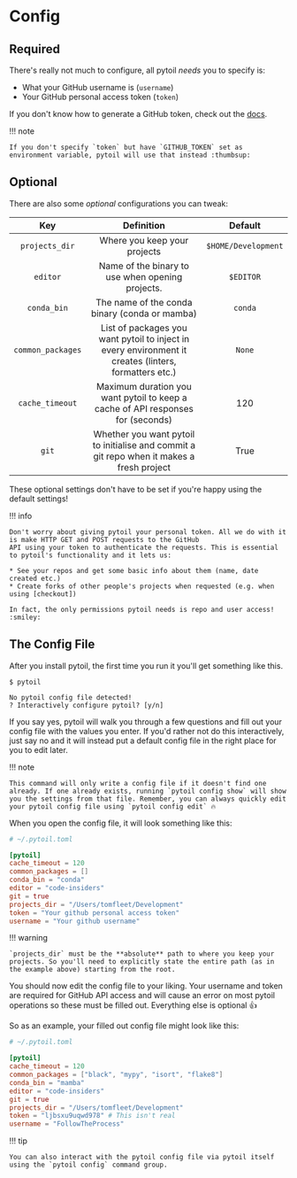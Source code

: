 # Config

## Required

There's really not much to configure, all pytoil *needs* you to specify is:

* What your GitHub username is (`username`)
* Your GitHub personal access token (`token`)

If you don't know how to generate a GitHub token, check out the [docs].

!!! note

    If you don't specify `token` but have `GITHUB_TOKEN` set as environment variable, pytoil will use that instead :thumbsup:

## Optional

There are also some *optional* configurations you can tweak:

|        Key        |                                              Definition                                               |       Default       |
| :---------------: | :---------------------------------------------------------------------------------------------------: | :-----------------: |
|  `projects_dir`   |                                     Where you keep your projects                                      | `$HOME/Development` |
|  `editor`         |                                     Name of the binary to use when opening projects.                  |      `$EDITOR`      |
|     `conda_bin`   |                           The name of the conda binary (conda or mamba)                               |        `conda`      |
| `common_packages` | List of packages you want pytoil to inject in every environment it creates (linters, formatters etc.) |       `None`        |
| `cache_timeout`   | Maximum duration you want pytoil to keep a cache of API responses for (seconds)                       |       120           |
|   `git`           |        Whether you want pytoil to initialise and commit a git repo when it makes a fresh project      |        True         |

These optional settings don't have to be set if you're happy using the default settings!

!!! info

    Don't worry about giving pytoil your personal token. All we do with it is make HTTP GET and POST requests to the GitHub
    API using your token to authenticate the requests. This is essential to pytoil's functionality and it lets us:

    * See your repos and get some basic info about them (name, date created etc.)
    * Create forks of other people's projects when requested (e.g. when using [checkout])

    In fact, the only permissions pytoil needs is repo and user access! :smiley:

## The Config File

After you install pytoil, the first time you run it you'll get something like this.

<div class="termy">

```console
$ pytoil

No pytoil config file detected!
? Interactively configure pytoil? [y/n]
```

</div>

If you say yes, pytoil will walk you through a few questions and fill out your config file with the values you enter. If you'd rather not do this interactively, just say no and it will instead put a default config file in the right place for you to edit later.

!!! note

    This command will only write a config file if it doesn't find one already. If one already exists, running `pytoil config show` will show you the settings from that file. Remember, you can always quickly edit your pytoil config file using `pytoil config edit` 🔥

When you open the config file, it will look something like this:

```toml
# ~/.pytoil.toml

[pytoil]
cache_timeout = 120
common_packages = []
conda_bin = "conda"
editor = "code-insiders"
git = true
projects_dir = "/Users/tomfleet/Development"
token = "Your github personal access token"
username = "Your github username"
```

!!! warning

    `projects_dir` must be the **absolute** path to where you keep your projects. So you'll need to explicitly state the entire path (as in the example above) starting from the root.

You should now edit the config file to your liking. Your username and token are required for GitHub API access and will cause an error on most pytoil operations so these must be filled out. Everything else is optional :thumbsup:

So as an example, your filled out config file might look like this:

```toml
# ~/.pytoil.toml

[pytoil]
cache_timeout = 120
common_packages = ["black", "mypy", "isort", "flake8"]
conda_bin = "mamba"
editor = "code-insiders"
git = true
projects_dir = "/Users/tomfleet/Development"
token = "ljbsxu9uqwd978" # This isn't real
username = "FollowTheProcess"
```

!!! tip

    You can also interact with the pytoil config file via pytoil itself using the `pytoil config` command group.

[docs]: https://docs.github.com/en/github/authenticating-to-github/creating-a-personal-access-token
[checkout]: ./commands/checkout.md
